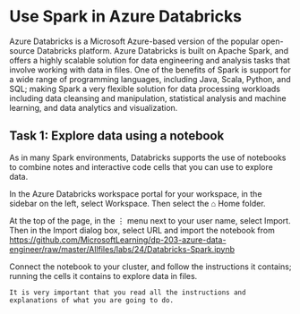 # Use Spark in Azure Databricks #
Azure Databricks is a Microsoft Azure-based version of the popular open-source Databricks platform. Azure Databricks is built on Apache Spark, and offers a highly scalable solution for data engineering and analysis tasks that involve working with data in files. One of the benefits of Spark is support for a wide range of programming languages, including Java, Scala, Python, and SQL; making Spark a very flexible solution for data processing workloads including data cleansing and manipulation, statistical analysis and machine learning, and data analytics and visualization.

## Task 1: Explore data using a notebook ##
As in many Spark environments, Databricks supports the use of notebooks to combine notes and interactive code cells that you can use to explore data.

In the Azure Databricks workspace portal for your workspace, in the sidebar on the left, select Workspace. Then select the ⌂ Home folder.

At the top of the page, in the ⋮ menu next to your user name, select Import. Then in the Import dialog box, select URL and import the notebook from https://github.com/MicrosoftLearning/dp-203-azure-data-engineer/raw/master/Allfiles/labs/24/Databricks-Spark.ipynb

Connect the notebook to your cluster, and follow the instructions it contains; running the cells it contains to explore data in files.

    It is very important that you read all the instructions and explanations of what you are going to do.